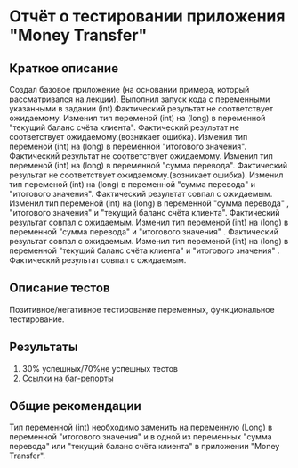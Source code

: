 # Отчёт о тестировании приложения "Money Transfer"

## Краткое описание

Создал базовое приложение (на основании примера, который рассматривался на лекции).
Выполнил запуск кода с переменными указанными в задании (int).Фактический результат не соответствует ожидаемому.
Изменил тип переменой (int) на (long) в переменной "текущий баланс счёта клиента". Фактический результат не соответствует ожидаемому.(возникает ошибка).
Изменил тип переменой (int) на (long) в переменной "итогового значения". Фактический результат не соответствует ожидаемому.
Изменил тип переменой (int) на (long) в переменной "сумма перевода". Фактический результат не соответствует ожидаемому.(возникает ошибка).
Изменил тип переменой (int) на (long) в переменной "сумма перевода" и  "итогового значения". Фактический результат совпал с ожидаемым.
Изменил тип переменой (int) на (long) в переменной "сумма перевода" , "итогового значения" и  "текущий баланс счёта клиента". Фактический результат совпал с ожидаемым.
Изменил тип переменой (int) на (long) в переменной "сумма перевода" и "итогового значения" . Фактический результат совпал с ожидаемым.
Изменил тип переменой (int) на (long) в переменной "текущий баланс счёта клиента" и "итогового значения" . Фактический результат совпал с ожидаемым.

## Описание тестов

 Позитивное/негативное тестирование переменных, функциональное тестирование.

## Результаты

1. 30% успешных/70%не успешных тестов
2. [Ссылки на баг-репорты](https://github.com/Stepan164i/Javaqa-DZ-2.1/issues/1)

## Общие рекомендации

Тип переменной (int) необходимо заменить на переменную (Long)  в переменной "итогового значения" и в одной из переменных  "сумма перевода" или "текущий баланс счёта клиента" в приложении "Money Transfer".
